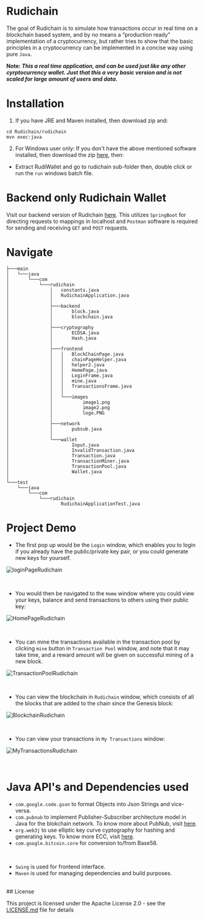# Rudichain

The goal of Rudichain is to simulate how transactions occur in real time on a blockchain based system, and by no means a
“production ready” implementation of a cryptocurrency, but rather tries to show that the basic principles in a cryptocurrency 
can be implemented in a concise way using pure `Java`. <br />

**Note: *This a real time application, and can be used just like any other cyrptocurrency wallet. Just that this a very basic version and is not scaled for large amount of users and data.***


# Installation

1. If you have JRE and Maven installed, then download zip and:
```
cd Rudichain/rudichain
mvn exec:java
```

2. For Windows user only: If you don't have the above mentioned software installed, then 
   download the zip [here](https://drive.google.com/file/d/1tq16-CS3IyDvvEfvmQcDUi2hUYleW7ce/view?usp=sharing), then: 
- Extract RudiWallet and go to rudichain sub-folder then, double click or run the `run` windows batch file.

# Backend only Rudichain Wallet

Visit our backend version of Rudichain [here](https://github.com/ksgr5566/Rudichain/tree/complete_backend). This utilizes `SpringBoot` for directing requests to mappings in localhost and `Postman` software is required for sending and receiving `GET` and `POST` requests.


# Navigate
```
├───main
│   └───java
│       └───com
│           └───rudichain
│               │   constants.java
│               │   RudichainApplication.java
│               │
│               ├───backend
│               │       block.java
│               │       blockchain.java
│               │
│               ├───cryptography
│               │       ECDSA.java
│               │       Hash.java
│               │
│               ├───frontend
│               │   │   BlockChainPage.java
│               │   │   chainPageHelper.java
│               │   │   helper2.java
│               │   │   HomePage.java
│               │   │   LoginFrame.java
│               │   │   mine.java
│               │   │   TransactionsFrame.java
│               │   │
│               │   └───images
│               │           image1.png
│               │           image2.png
│               │           logo.PNG
│               │
│               ├───network
│               │       pubsub.java
│               │
│               └───wallet
│                       Input.java
│                       InvalidTransaction.java
│                       Transaction.java
│                       TransactionMiner.java
│                       TransactionPool.java
│                       Wallet.java
│
└───test
    └───java
        └───com
            └───rudichain
                    RudichainApplicationTest.java
```

# Project Demo

- The first pop up would be the `Login` window, which enables you to login if you already have the public/private key pair, or you could generate new keys for yourself.

![loginPageRudichain](https://user-images.githubusercontent.com/74421758/143677403-43496406-8adb-490a-adb0-a1386341ec95.PNG)

<br />

- You would then be navigated to the `Home` window where you could view your keys, balance and send transactions to others using their public key:

 ![HomePageRudichain](https://user-images.githubusercontent.com/74421758/143677457-851349fd-118f-4b11-bc5d-c85dc0aadc78.PNG)
 
 <br />
 
 - You can mine the transactions available in the transaction pool by clicking `mine` button in `Transaction Pool` window, and note that it may take time, and a reward amount will be given on successful mining of a new block.
 
 ![TransactionPoolRudichain](https://user-images.githubusercontent.com/74421758/143677769-9c051966-0a21-4533-b325-5ccfb92cf4b7.PNG)

<br />

- You can view the blockchain in `Rudichain` window, which consists of all the blocks that are added to the chain since the Genesis block:

![BlockchainRudichain](https://user-images.githubusercontent.com/74421758/143677865-26191bca-30e0-4e0b-a276-d4b5673a04db.PNG)

<br />

- You can view your transactions in `My Transactions` window:

![MyTransactionsRudichain](https://user-images.githubusercontent.com/74421758/143677960-06eb3259-9198-495a-8bdd-7304cea15e42.PNG)

<br />

# Java API's and Dependencies used

- `com.google.code.gson` to format Objects into Json Strings and vice-versa.
- `com.pubnub` to implement Publisher-Subscriber architecture model in Java for the blokchain network. To know more about PubNub, visit 
 [here](https://www.pubnub.com/docs/sdks/java).
- `org.web3j` to use elliptic key curve cyptography for hashing and generating keys. To know more ECC, visit [here](https://avinetworks.com/glossary/elliptic-curve-cryptography/#:~:text=Elliptic%20Curve%20Cryptography%20(ECC)%20is,and%20encryption%20of%20web%20traffic.&text=RSA%20achieves%20one%2Dway%20encryption,and%20software%20using%20prime%20factorization.).
- `com.google.bitcoin.core` for conversion to/from Base58.
<br />

- `Swing` is used for frontend interface.
- `Maven` is used for managing dependencies and build purposes.


<br />
## License

This project is licensed under the Apache License 2.0 - see the [LICENSE.md](LICENSE.md) file for details




